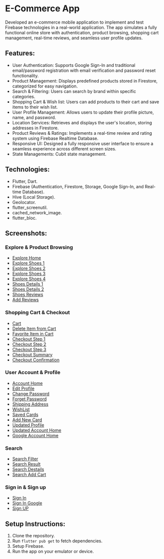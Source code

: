 # E-Commerce App

Developed an e-commerce mobile application to implement and test Firebase technologies in a real-world
application. The app simulates a fully functional online store with authentication, product browsing, shopping
cart management, real-time reviews, and seamless user profile updates.

## Features:
- User Authentication: Supports Google Sign-In and traditional email/password registration with email
  verification and password reset functionality. 
- Product Management: Displays predefined products stored in Firestore, categorized for easy
  navigation.
- Search & Filtering: Users can search by brand within specific categories.
- Shopping Cart & Wish list: Users can add products to their cart and save items to their wish list.
- User Profile Management: Allows users to update their profile picture, name, and password.
- Location Services: Retrieves and displays the user's location, storing addresses in Firestore.
- Product Reviews & Ratings: Implements a real-time review and rating system using Firebase Realtime Database.
- Responsive UI: Designed a fully responsive user interface to ensure a seamless experience across
  different screen sizes.
- State Managements: Cubit state management.

## Technologies:
- Flutter, Dart.
- Firebase (Authentication, Firestore, Storage, Google Sign-In, and Real-time Database).
- Hive (Local Storage).
- Geolocator.
- flutter_screenutil.
- cached_network_image.
- flutter_bloc.

## Screenshots:

### Explore & Product Browsing
- [Explore Home](firebase_project/screenshots/Explore/exploreHome1.jpg)  
- [Explore Shoes 1](firebase_project/screenshots/Explore/exploreShoes2.jpg)  
- [Explore Shoes 2](firebase_project/screenshots/Explore/exploreShoes3.jpg)  
- [Explore Shoes 3](firebase_project/screenshots/Explore/exploreShoes4.jpg)  
- [Explore Shoes 4](firebase_project/screenshots/Explore/exploreShoes5.jpg)  
- [Shoes Details 1](firebase_project/screenshots/Explore/exploreShoesDetails6.jpg)  
- [Shoes Details 2](firebase_project/screenshots/Explore/exploreShoesDetails7.jpg)  
- [Shoes Reviews](firebase_project/screenshots/Explore/exploreShoesReviews8.jpg)  
- [Add Reviews](firebase_project/screenshots/Explore/exploreShoesAddReviews9.jpg)  

### Shopping Cart & Checkout
- [Cart](firebase_project/screenshots/Cart/cart1.jpg)  
- [Delete Item from Cart](firebase_project/screenshots/Cart/cartDeleteItem2.jpg)  
- [Favorite Item in Cart](firebase_project/screenshots/Cart/cartFavoriteItem3.jpg)  
- [Checkout Step 1](firebase_project/screenshots/Checkout/checkout1.jpg)  
- [Checkout Step 2](firebase_project/screenshots/Checkout/checkout2.jpg)  
- [Checkout Step 3](firebase_project/screenshots/Checkout/checkout3.jpg)  
- [Checkout Summary](firebase_project/screenshots/Checkout/checkout4.jpg)  
- [Checkout Confirmation](firebase_project/screenshots/Checkout/checkout5.jpg)  

### User Account & Profile
- [Account Home](firebase_project/screenshots/Account/accountHome1.jpg)  
- [Edit Profile](firebase_project/screenshots/Account/accountEditProfile2.jpg)  
- [Change Password](firebase_project/screenshots/Account/accountChangePassword3.jpg)  
- [Forget Password](firebase_project/screenshots/Account/accountForgetPassword4.jpg)  
- [Shipping Address](firebase_project/screenshots/Account/accountShippingAddress5.jpg)  
- [WishList](firebase_project/screenshots/Account/accountWishList6.jpg)  
- [Saved Cards](firebase_project/screenshots/Account/accountCardsView7.jpg)  
- [Add New Card](firebase_project/screenshots/Account/accountCardsNew8.jpg)  
- [Updated Profile](firebase_project/screenshots/Account/accountHome9.jpg)  
- [Updated Account Home](firebase_project/screenshots/Account/accountHome10.jpg)  
- [Google Account Home](firebase_project/screenshots/Account/accountGoogle11.jpg) 

### Search
- [Search Filter](firebase_project/screenshots/Search/searchFilter1.jpg)
- [Search Result](firebase_project/screenshots/Search/searchResult2.jpg)
- [Search Destails](firebase_project/screenshots/Search/searchDestails3.jpg)
- [Search Add Cart](firebase_project/screenshots/Search/searchAddCart4.jpg)

### Sign in & Sign up
- [Sign In](firebase_project/screenshots/Sign%20in%20and%20up/signIn.jpg)
- [Sign In Google](firebase_project/screenshots/Sign%20in%20and%20up/signInGoogle.jpg)
- [Sign UP](firebase_project/screenshots/Sign%20in%20and%20up/signUP.jpg)

## Setup Instructions:
1. Clone the repository.
2. Run `flutter pub get` to fetch dependencies.
3. Setup Firebase.
4. Run the app on your emulator or device.
